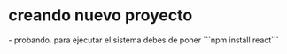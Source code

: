 <h1> creando nuevo proyecto</h1>
- probando.
para ejecutar el sistema debes de poner
```npm install react```
